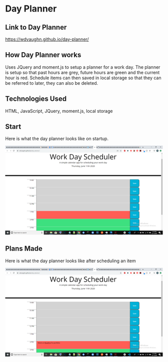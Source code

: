 # Day Planner
## Link to Day Planner
https://wdvaughn.github.io/day-planner/

## How Day Planner works
Uses JQuery and moment.js to setup a planner for a work day.  The planner is setup so that past hours are grey, future hours are green and the current hour is red.  Schedule items can then saved in local storage so that they can be referred to later, they can also be deleted. 

## Technologies Used
HTML, JavaScript, JQuery, moment.js, local storage

## Start
Here is what the day planner looks like on startup.

![image](./Blank-Day-Planner.png)

## Plans Made
Here is what the day planner looks like after scheduling an item

![image](./Day-Planner-in-Use.png)
